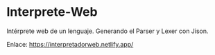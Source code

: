 # Interprete-Web
Intérprete web de un lenguaje. Generando el Parser y Lexer con Jison.

Enlace:
https://interpretadorweb.netlify.app/